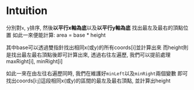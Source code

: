# Intuition

分別對`x`, `y`排序, 然後**以平行x軸為底**以及**以平行y軸為底**
找出最左及最右的頂點位置
如此一來便能計算: area = base * height

其中base可以透過雙指針找出相同x(或y)的所有coords[i]並計算出來
而height則是找出最左最右頂點後即可計算出來, 透過右往左遍歷, 我們可以提前處理maxRight[i], minRight[i]

如此一來在由左往右遍歷同時, 我們在維護好`minLeft`以及`minRight`兩個變數
即可找出coords[i:j]這段相同x(或y)的區間的最左及最右頂點, 並計算出height

